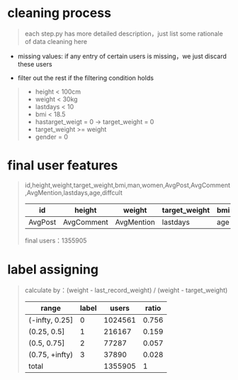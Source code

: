 # cleaning process
> each step.py has more detailed description，just list some rationale of data cleaning here

- missing values: if any entry of certain users is missing，we just discard these users<br>

- filter out the rest if the filtering condition holds<br>
> - height < 100cm
> - weight < 30kg
> - lastdays < 10
> - bmi < 18.5
> - hastarget_weigt = 0 -> target_weight = 0
> - target_weight >= weight
> - gender = 0

# final user features
> id,height,weight,target_weight,bmi,man,women,AvgPost,AvgComment,AvgMention,lastdays,age,diffcult
>>
> | id         | height     | weight     | target_weight | bmi     | man          | woman |
> | --------- | ---------- | ---------- | ------------- | ------- | ------------ | ----- |
> | AvgPost    | AvgComment | AvgMention | lastdays      | age     | diffcult     |       |
>
> final users：1355905
# label assigning
>
> calculate by：(weight - last_record_weight) /   (weight - target_weight) 
>
> | range             | label | users | ratio |
> | ----------------- | ---- | -------- | -------- |
> | (-infty, 0.25] | 0    | 1024561  | 0.756    |
> | (0.25, 0.5]     | 1    | 216167   | 0.159    |
> | (0.5, 0.75]     | 2    | 77287    | 0.057    |
> | (0.75, +infty) | 3    | 37890    | 0.028    |
> | total             |      | 1355905  | 1        |
>
> 

